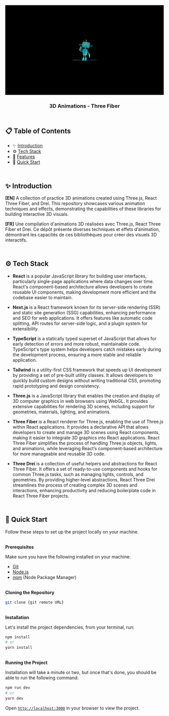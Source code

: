<div align="center">
    <a href="" target="_blank">
      <img src="preview.webp" alt="Project Banner">
    </a>
  <h3 align="center">3D Animations - Three Fiber</h3>
</div>

##  <br /> 📋 <a name="table">Table of Contents</a>

- ✨ [Introduction](#introduction)
- ⚙️ [Tech Stack](#tech-stack)
- 📝 [Features](#features)
- 🚀 [Quick Start](#quick-start)

##  <br /> <a name="introduction">✨ Introduction</a>

**[EN]** A collection of practice 3D animations created using Three.js, React Three Fiber, and Drei. This repository showcases various animation techniques and effects, demonstrating the capabilities of these libraries for building interactive 3D visuals.

**[FR]** Une compilation d'animations 3D réalisées avec Three.js, React Three Fiber et Drei. Ce dépôt présente diverses techniques et effets d'animation, démontrant les capacités de ces bibliothèques pour créer des visuels 3D interactifs.

##  <br /> <a name="tech-stack">⚙️ Tech Stack</a>

- **React** is a popular JavaScript library for building user interfaces, particularly single-page applications where data changes over time. React's component-based architecture allows developers to create reusable UI components, making development more efficient and the codebase easier to maintain. 

- **Next.js** is a React framework known for its server-side rendering (SSR) and static site generation (SSG) capabilities, enhancing performance and SEO for web applications. It offers features like automatic code splitting, API routes for server-side logic, and a plugin system for extensibility.

- **TypeScript** is a statically typed superset of JavaScript that allows for early detection of errors and more robust, maintainable code. TypeScript's type system helps developers catch mistakes early during the development process, ensuring a more stable and reliable application.

- **Tailwind** is a utility-first CSS framework that speeds up UI development by providing a set of pre-built utility classes. It allows developers to quickly build custom designs without writing traditional CSS, promoting rapid prototyping and design consistency.

- **Three.js** is a JavaScript library that enables the creation and display of 3D computer graphics in web browsers using WebGL. It provides extensive capabilities for rendering 3D scenes, including support for geometries, materials, lighting, and animations.

- **Three Fiber** is a React renderer for Three.js, enabling the use of Three.js within React applications. It provides a declarative API that allows developers to create and manage 3D scenes using React components, making it easier to integrate 3D graphics into React applications. React Three Fiber simplifies the process of handling Three.js objects, lights, and animations, while leveraging React’s component-based architecture for more manageable and reusable 3D code.

- **Three Drei** is a collection of useful helpers and abstractions for React Three Fiber. It offers a set of ready-to-use components and hooks for common Three.js tasks, such as managing lights, controls, and geometries. By providing higher-level abstractions, React Three Drei streamlines the process of creating complex 3D scenes and interactions, enhancing productivity and reducing boilerplate code in React Three Fiber projects.


## <br /> <a name="quick-start">🚀 Quick Start</a>

Follow these steps to set up the project locally on your machine.

<br/>**Prerequisites**

Make sure you have the following installed on your machine:

- [Git](https://git-scm.com/)
- [Node.js](https://nodejs.org/en)
- [npm](https://www.npmjs.com/) (Node Package Manager)

<br/>**Cloning the Repository**

```bash
git clone {git remote URL}
```

<br/>**Installation**

Let's install the project dependencies, from your terminal, run:

```bash
npm install
# or
yarn install
```

<br/>**Running the Project**

Installation will take a minute or two, but once that's done, you should be able to run the following command:

```bash
npm run dev
# or
yarn dev
```

Open [`http://localhost:3000`](http://localhost:3000) in your browser to view the project.